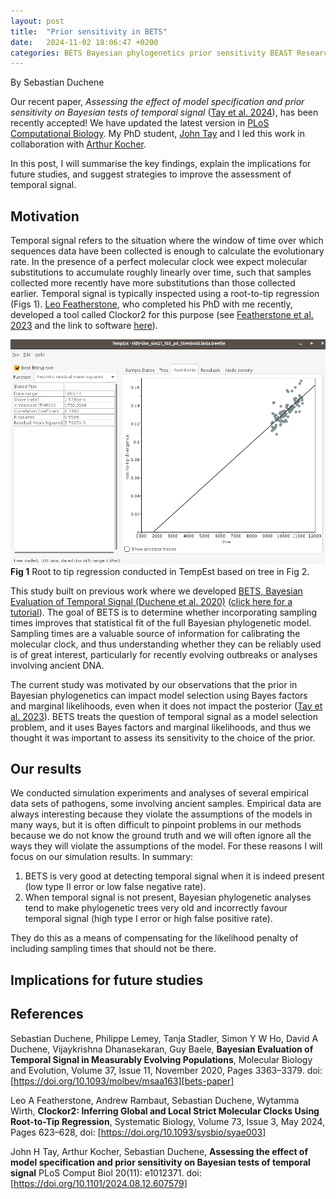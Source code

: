 ```yaml
---
layout: post
title:  "Prior sensitivity in BETS"
date:   2024-11-02 18:06:47 +0200 
categories: BETS Bayesian phylogenetics prior sensitivity BEAST Research
---
```


By Sebastian Duchene

Our recent paper, _Assessing the effect of model specification and prior sensitivity on Bayesian tests of temporal signal_ ([Tay et al. 2024][manuscript-link]), has been recently accepted! We have updated the latest version in [PLoS Computational Biology][manuscript-link]. My PhD student, [John Tay][john-site] and I led this work in collaboration with [Arthur Kocher][arthur-site]. 

In this post, I will summarise the key findings, explain the implications for future studies, and suggest strategies to improve the assessment of temporal signal.

## Motivation
Temporal signal refers to the situation where the window of time over which sequences data have been collected is enough to calculate the evolutionary rate. In the presence of a perfect molecular clock wee expect molecular substitutions to accumulate roughly linearly over time, such that samples collected more recently have more substitutions than those collected earlier. Temporal signal is typically inspected using a root-to-tip regression (Figs 1). [Leo Featherstone][leo-site], who completed his PhD with me recently, developed a tool called Clockor2 for this purpose (see [Featherstone et al. 2023][clockor2-paper] and the link to software [here][clockor2-link]).

![image](https://github.com/sebastianduchene/sebastianduchene.github.io/blob/main/docs/assets/images/rtt1.png?raw=true)
**Fig 1** Root to tip regression conducted in TempEst based on tree in Fig 2.

This study built on previous work where we developed [BETS, Bayesian Evaluation of Temporal Signal (Duchene et al. 2020)][bets-paper] ([click here for a tutorial][bets-tutorial]). The goal of BETS is to determine whether incorporating sampling times improves that statistical fit of the full Bayesian phylogenetic model. Sampling times are a valuable source of information for calibrating the molecular clock, and thus understanding whether they can be reliably used is of great interest, particularly for recently evolving outbreaks or analyses involving ancient DNA.

The current study was motivated by our observations that the prior in Bayesian phylogenetics can impact model selection using Bayes factors and marginal likelihoods, even when it does not impact the posterior ([Tay et al. 2023][episodic-paper]). BETS treats the question of temporal signal as a model selection problem, and it uses Bayes factors and marginal likelihoods, and thus we thought it was important to assess its sensitivity to the choice of the prior. 

## Our results
We conducted simulation experiments and analyses of several empirical data sets of pathogens, some involving ancient samples. Empirical data are always interesting because they violate the assumptions of the models in many ways, but it is often difficult to pinpoint problems in our methods because we do not know the ground truth and we will often ignore all the ways they will violate the assumptions of the model. For these reasons I will focus on our simulation results. In summary:

1. BETS is very good at detecting temporal signal when it is indeed present (low type II error or low false negative rate).
2. When temporal signal is not present, Bayesian phylogenetic analyses tend to make phylogenetic trees very old and incorrectly favour temporal signal (high type I error or high false positive rate).


They do this as a means of compensating for the likelihood penalty of including sampling times that should not be there. 


## Implications for future studies




## References
Sebastian Duchene, Philippe Lemey, Tanja Stadler, Simon Y W Ho, David A Duchene, Vijaykrishna Dhanasekaran, Guy Baele, **Bayesian Evaluation of Temporal Signal in Measurably Evolving Populations**, Molecular Biology and Evolution, Volume 37, Issue 11, November 2020, Pages 3363–3379. doi: [https://doi.org/10.1093/molbev/msaa163][bets-paper]

Leo A Featherstone, Andrew Rambaut, Sebastian Duchene, Wytamma Wirth, **Clockor2: Inferring Global and Local Strict Molecular Clocks Using Root-to-Tip Regression**, Systematic Biology, Volume 73, Issue 3, May 2024, Pages 623–628, doi: [https://doi.org/10.1093/sysbio/syae003]

John H Tay, Arthur Kocher, Sebastian Duchene, **Assessing the effect of model specification and prior sensitivity on Bayesian tests of temporal signal**
PLoS Comput Biol 20(11): e1012371. doi: [https://doi.org/10.1101/2024.08.12.607579]




[leo-site]: https://scholar.google.com.au/citations?user=yC7e4MUAAAAJ&hl=en&oi=ao
[arthur-site]: https://scholar.google.com.au/citations?hl=en&user=wiunwsMAAAAJ
[john-site]: https://scholar.google.com.au/citations?user=tj_0skYAAAAJ&hl=en&oi=ao
[bets-tutorial]: https://beast.community/bets_tutorial
[bets-paper]: https://academic.oup.com/mbe/article/37/11/3363/5867920 
[manuscript-link]: https://journals.plos.org/ploscompbiol/article?id=10.1371/journal.pcbi.1012371
[episodic-paper]: https://academic.oup.com/mbe/article/40/10/msad212/7280106?login=false
[clockor2-link]: https://clockor2.github.io/
[clockor2-paper]: https://academic.oup.com/sysbio/article/73/3/623/7609804
